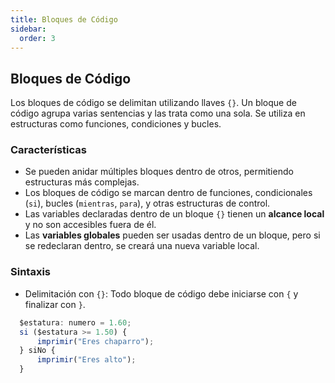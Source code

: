 ```yaml
---
title: Bloques de Código
sidebar:
  order: 3
---
```


## Bloques de Código

Los bloques de código se delimitan utilizando llaves `{}`. Un bloque de código agrupa varias sentencias y las trata como una sola. Se utiliza en estructuras como funciones, condiciones y bucles.

### Características

- Se pueden anidar múltiples bloques dentro de otros, permitiendo estructuras más complejas.
- Los bloques de código se marcan dentro de funciones, condicionales (`si`), bucles (`mientras`, `para`), y otras estructuras de control.
- Las variables declaradas dentro de un bloque `{}` tienen un **alcance local** y no son accesibles fuera de él.
- Las **variables globales** pueden ser usadas dentro de un bloque, pero si se redeclaran dentro, se creará una nueva variable local.

### Sintaxis

- Delimitación con `{}`: Todo bloque de código debe iniciarse con `{` y finalizar con `}`.

```js
  $estatura: numero = 1.60;
  si ($estatura >= 1.50) { 
      imprimir("Eres chaparro");
  } siNo {
      imprimir("Eres alto");
  }
```
